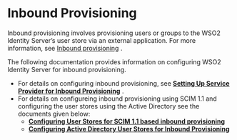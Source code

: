 # Inbound Provisioning

Inbound provisioning involves provisioning users or groups to the WSO2
Identity Server’s user store via an external application. For more
information, see [Inbound
provisioning](Identity-Provisioning_103330152.html#IdentityProvisioning-Inboundprovisioning)
.

The following documentation provides information on configuring WSO2
Identity Server for inbound provisioning.

-   For details on configuring inbound provisioning, see **[Setting Up
    Service Provider for Inbound
    Provisioning](_Setting_Up_Service_Provider_for_Inbound_Provisioning_)**
    .
-   For details on configureing inbound provisioning using SCIM 1.1 and
    configuring the user stores using the Active Directory see the
    documents given below:
    -   **[Configuring User Stores for SCIM 1.1 based inbound
        provisioning](_Configuring_User_Stores_for_SCIM_1.1_based_inbound_provisioning_)**
    -   **[Configuring Active Directory User Stores for Inbound
        Provisioning](_Configuring_Active_Directory_User_Stores_for_Inbound_Provisioning_)**
